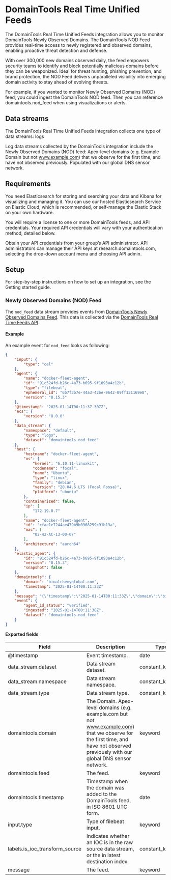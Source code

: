 # DomainTools Real Time Unified Feeds

The DomainTools Real Time Unified Feeds integration allows you to monitor DomainTools Newly Observed Domains. 
The DomainTools NOD Feed provides real-time access to newly registered and observed domains, enabling proactive threat detection and defense. 

With over 300,000 new domains observed daily, the feed empowers security teams to identify and block potentially malicious domains before they can be weaponized. 
Ideal for threat hunting, phishing prevention, and brand protection, the NOD Feed delivers unparalleled visibility into emerging domain activity to stay ahead of evolving threats.

For example, if you wanted to monitor Newly Observed Domains (NOD) feed, you could ingest the DomainTools NOD feed. 
Then you can reference domaintools.nod_feed when using visualizations or alerts.

## Data streams

The DomainTools Real Time Unified Feeds integration collects one type of data streams: logs

Log data streams collected by the DomainTools integration include the Newly Observed Domains (NOD) feed: Apex-level domains (e.g. Example Domain  but not www.example.com) that we observe for the first time, and have not observed previously. 
Populated with our global DNS sensor network.

## Requirements

You need Elasticsearch for storing and searching your data and Kibana for visualizing and managing it. 
You can use our hosted Elasticsearch Service on Elastic Cloud, which is recommended, or self-manage the Elastic Stack on your own hardware.

You will require a license to one or more DomainTools feeds, and API credentials. 
Your required API credentials will vary with your authentication method, detailed below. 

Obtain your API credentials from your group’s API administrator. 
API administrators can manage their API keys at research.domaintools.com, selecting the drop-down account menu and choosing API admin.

## Setup

For step-by-step instructions on how to set up an integration, see the Getting started guide.

### Newly Observed Domains (NOD) Feed 

The `nod_feed` data stream provides events from [DomainTools Newly Observed Domains Feed](https://www.domaintools.com/products/threat-intelligence-feeds/).
This data is collected via the [DomainTools Real Time Feeds API](https://docs.domaintools.com/feeds/realtime/).

#### Example

An example event for `nod_feed` looks as following:

```json
{
    "input": {
        "type": "cel"
    },
    "agent": {
        "name": "docker-fleet-agent",
        "id": "91c524fd-b26c-4a73-b695-9f1093a4c12b",
        "type": "filebeat",
        "ephemeral_id": "6b7f3b7e-44a3-42be-9642-09ff131169e8",
        "version": "8.15.3"
    },
    "@timestamp": "2025-01-14T00:11:37.307Z",
    "ecs": {
        "version": "8.0.0"
    },
    "data_stream": {
        "namespace": "default",
        "type": "logs",
        "dataset": "domaintools.nod_feed"
    },
    "host": {
        "hostname": "docker-fleet-agent",
        "os": {
            "kernel": "6.10.11-linuxkit",
            "codename": "focal",
            "name": "Ubuntu",
            "type": "linux",
            "family": "debian",
            "version": "20.04.6 LTS (Focal Fossa)",
            "platform": "ubuntu"
        },
        "containerized": false,
        "ip": [
            "172.19.0.7"
        ],
        "name": "docker-fleet-agent",
        "id": "cfae1e7244ae479b9b0968259c91b13a",
        "mac": [
            "02-42-AC-13-00-07"
        ],
        "architecture": "aarch64"
    },
    "elastic_agent": {
        "id": "91c524fd-b26c-4a73-b695-9f1093a4c12b",
        "version": "8.15.3",
        "snapshot": false
    },
    "domaintools": {
        "domain": "bioalchemyglobal.com",
        "timestamp": "2025-01-14T00:11:33Z"
    },
    "message": "{\"timestamp\":\"2025-01-14T00:11:33Z\",\"domain\":\"bioalchemyglobal.com\"}",
    "event": {
        "agent_id_status": "verified",
        "ingested": "2025-01-14T00:11:38Z",
        "dataset": "domaintools.nod_feed"
    }
}
```

**Exported fields**

| Field | Description | Type |
|---|---|---|
| @timestamp | Event timestamp. | date |
| data_stream.dataset | Data stream dataset. | constant_keyword |
| data_stream.namespace | Data stream namespace. | constant_keyword |
| data_stream.type | Data stream type. | constant_keyword |
| domaintools.domain | The Domain. Apex-level domains (e.g. example.com but not www.example.com) that we observe for the first time, and have not observed previously with our global DNS sensor network. | keyword |
| domaintools.feed | The feed. | keyword |
| domaintools.timestamp | Timestamp when the domain was added to the DomainTools feed, in ISO 8601 UTC form. | date |
| input.type | Type of filebeat input. | keyword |
| labels.is_ioc_transform_source | Indicates whether an IOC is in the raw source data stream, or the in latest destination index. | constant_keyword |
| message | The feed. | keyword |



